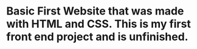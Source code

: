 # Basic First Website that was made with HTML and CSS. This is my first front end project and is unfinished.

